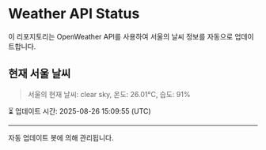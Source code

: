 
# Weather API Status

이 리포지토리는 OpenWeather API를 사용하여 서울의 날씨 정보를 자동으로 업데이트합니다.

## 현재 서울 날씨
> 서울의 현재 날씨: clear sky, 온도: 26.01°C, 습도: 91%

⏳ 업데이트 시간: 2025-08-26 15:09:55 (UTC)

---
자동 업데이트 봇에 의해 관리됩니다.
